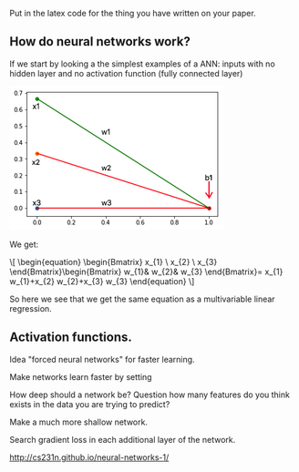 
Put in the latex code for the thing you have written on your paper.


## How do neural networks work?
If we start by looking a the simplest examples of a ANN: inputs with no hidden layer and no activation function (fully connected layer)

![neuralregression](neuralregression.png)

We get:

\\[ \begin{equation}
\begin{Bmatrix}
x_{1} \\
x_{2} \\
x_{3}
\end{Bmatrix}\begin{Bmatrix}
w_{1}& w_{2}& w_{3}
\end{Bmatrix}=
x_{1} w_{1}+x_{2} w_{2}+x_{3} w_{3}
\end{equation} \\]

So here we see that we get the same equation as a multivariable linear regression.









## Activation functions.













Idea "forced neural networks" for faster learning.

Make networks learn faster by setting



How deep should a network be?
Question how many features do you think exists in the data you are trying to predict?









Make a much more shallow network.

Search gradient loss in each additional layer of the network.


http://cs231n.github.io/neural-networks-1/
